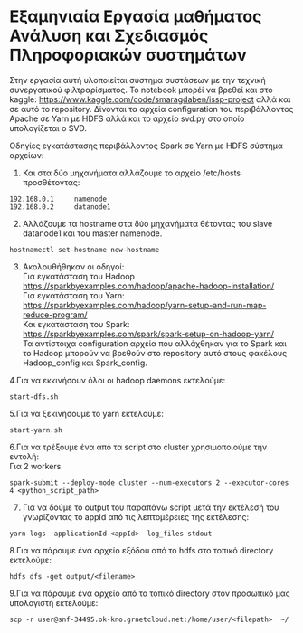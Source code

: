 # Εξαμηνιαία Εργασία μαθήματος Ανάλυση και Σχεδιασμός Πληροφοριακών συστημάτων
Στην εργασία αυτή υλοποιείται σύστημα συστάσεων με την τεχνική συνεργατικού φιλτραρίσματος. Το notebook μπορέί να βρεθεί και στο kaggle: https://www.kaggle.com/code/smaragdaben/issp-project αλλά και σε αυτό το repository.
Δίνονται τα αρχεία configuration του περιβάλλοντος Apache σε Yarn με HDFS αλλά και το αρχείο svd.py στο οποίο υπολογίζεται ο SVD.



Οδηγίες εγκατάστασης περιβάλλοντος Spark σε Yarn με HDFS σύστημα αρχείων:

1. Και στα δύο μηχανήματα αλλάζουμε το αρχείο /etc/hosts προσθέτοντας:
```
192.168.0.1     namenode
192.168.0.2     datanode1
```
2. Αλλάζουμε τα hostname στα δύο μηχανήματα θέτοντας του slave datanode1 και του master namenode.
```
hostnamectl set-hostname new-hostname
```
3. Ακολουθήθηκαν οι οδηγοί:  
Για εγκατάσταση του Hadoop  
https://sparkbyexamples.com/hadoop/apache-hadoop-installation/  
Για εγκατάσταση του Yarn:  
https://sparkbyexamples.com/hadoop/yarn-setup-and-run-map-reduce-program/  
Και εγκατάσταση του Spark:  
https://sparkbyexamples.com/spark/spark-setup-on-hadoop-yarn/  
Τα αντίστοιχα configuration αρχεία που αλλάχθηκαν για το Spark και το Hadoop μπορούν να βρεθούν στο repository αυτό στους φακέλους Hadoop_config και Spark_config.

4.Για να εκκινήσουν όλοι οι hadoop daemons εκτελούμε:  
```
start-dfs.sh
```

5.Για να ξεκινήσουμε το yarn εκτελούμε:  
```
start-yarn.sh
```

6.Για να τρέξουμε ένα από τα script στο cluster χρησιμοποιούμε την εντολή:  
Για 2 workers  
```
spark-submit --deploy-mode cluster --num-executors 2 --executor-cores 4 <python_script_path>
```  


7. Για να δούμε το output του παραπάνω script μετά την εκτέλεσή του γνωρίζοντας το appId από τις λεπτομέρειες της εκτέλεσης:
```
yarn logs -applicationId <appId> -log_files stdout
```

8.Για να πάρουμε ένα αρχείο εξόδου από το hdfs στο τοπικό directory εκτελούμε:
```
hdfs dfs -get output/<filename>
```

9.Για να πάρουμε ένα αρχείο από το τοπικό directory στον προσωπικό μας υπολογιστή εκτελούμε:
```
scp -r user@snf-34495.ok-kno.grnetcloud.net:/home/user/<filepath>  ~/
```
